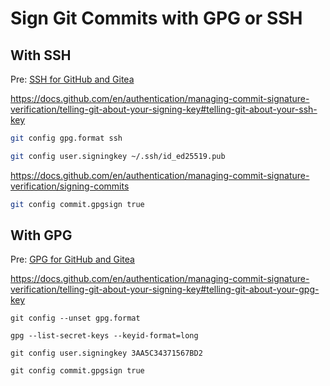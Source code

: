 # Sign Git Commits with GPG or SSH
## With SSH
Pre: [SSH for GitHub and Gitea](../../til/git/ssh-for-github-and-gitea.md#SSH%20for%20GitHub%20and%20Gitea)

https://docs.github.com/en/authentication/managing-commit-signature-verification/telling-git-about-your-signing-key#telling-git-about-your-ssh-key

```bash
git config gpg.format ssh
```

```bash
git config user.signingkey ~/.ssh/id_ed25519.pub
```

https://docs.github.com/en/authentication/managing-commit-signature-verification/signing-commits
```bash
git config commit.gpgsign true
```


## With GPG
Pre: [GPG for GitHub and Gitea](../../til/git/gpg-for-github-and-gitea.md#GPG%20for%20GitHub%20and%20Gitea)

https://docs.github.com/en/authentication/managing-commit-signature-verification/telling-git-about-your-signing-key#telling-git-about-your-gpg-key

```shell
git config --unset gpg.format
```

```shell
gpg --list-secret-keys --keyid-format=long
```

```shell
git config user.signingkey 3AA5C34371567BD2
```

```shell
git config commit.gpgsign true
```
